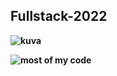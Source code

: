 

<b><h2>**Fullstack-2022**</h2><b>

  
![kuva](https://user-images.githubusercontent.com/99166139/159218855-f20f9252-42d6-45ce-aa17-1dde632f5abd.png)  

  
![most of my code](https://user-images.githubusercontent.com/99166139/162619421-6bce9c4d-9a77-49fb-824a-43e5b9b874f6.png)

